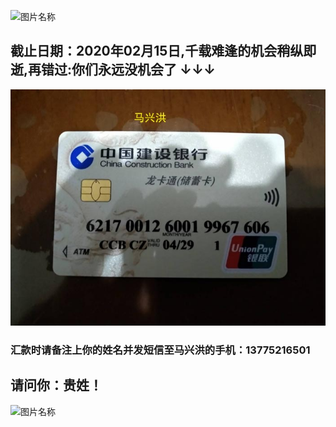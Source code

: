 ![图片名称](https://timgsa.baidu.com/timg?image&quality=80&size=b9999_10000&sec=1578799223446&di=afb96e716815cf23cbb0b6ae273b3f42&imgtype=0&src=http%3A%2F%2Fwww.zhonghualongxiehui.com%2Fimages%2F20170612a2%2F1.jpg)

## 截止日期：2020年02月15日,千载难逢的机会稍纵即逝,再错过:你们永远没机会了 ↓↓↓

![图片名称](https://raw.githubusercontent.com/maxinghong/maxinghong.github.io/master/bankcard.jpg)

### 汇款时请备注上你的姓名并发短信至马兴洪的手机：13775216501 

## 请问你：贵姓！

![图片名称](https://timgsa.baidu.com/timg?image&quality=80&size=b9999_10000&sec=1578799251675&di=268311931d6dee803586eba5e6ec4a61&imgtype=0&src=http%3A%2F%2F5b0988e595225.cdn.sohucs.com%2Fq_70%2Cc_zoom%2Cw_640%2Fimages%2F20170629%2F09e4becbaf3943519046feb25445738e.jpg)
